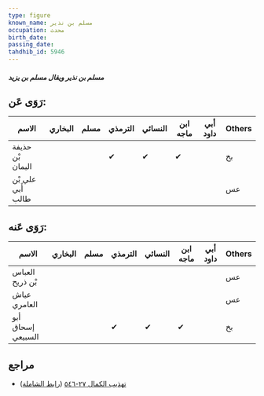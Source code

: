 ```yaml
---
type: figure
known_name: مسلم بن نذير
occupation: محدث
birth_date:
passing_date:
tahdhib_id: 5946
---
```

##### مسلم بن نذير ويقال مسلم بن يزيد

## رَوَى عَن:
| الاسم             | البخاري | مسلم | الترمذي | النسائي | ابن ماجه | أبي داود | Others |
| ----------------- | ------- | ---- | ------- | ------- | -------- | -------- | ------ |
| حذيفة بْن اليمان  |         |      | ✔       | ✔       | ✔        |          | بخ     |
| علي بْن أَبي طالب |         |      |         |         |          |          | عس     |
## رَوَى عَنه:
| الاسم             | البخاري | مسلم | الترمذي | النسائي | ابن ماجه | أبي داود | Others |
| ----------------- | ------- | ---- | ------- | ------- | -------- | -------- | ------ |
| العباس بْن ذريح   |         |      |         |         |          |          | عس     |
| عياش العامري      |         |      |         |         |          |          | عس     |
| أبو إسحاق السبيعي |         |      | ✔       | ✔       | ✔        |          | بخ     |
## مراجع
- [تهذيب الكمال ٢٧-٥٤٦](obsidian://open?vault=Tahdhib-al-Kamal&file=Figures/٥٩٤٦-مسلم%20بن%20نذير%20ويقال%20مسلم%20بن%20يزيد) ([رابط الشاملة](https://shamela.ws/book/3722/14935))